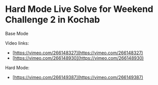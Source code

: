 Hard Mode Live Solve for Weekend Challenge 2 in Kochab
===

Base Mode

Video links:

- [https://vimeo.com/266148327](https://vimeo.com/266148327)
- [https://vimeo.com/266148930](https://vimeo.com/266148930)

Hard Mode:

- [https://vimeo.com/266149387](https://vimeo.com/266149387)
